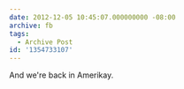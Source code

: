 ```yaml
---
date: 2012-12-05 10:45:07.000000000 -08:00
archive: fb
tags: 
  - Archive Post
id: '1354733107'
---
```


And we're back in Amerikay.
